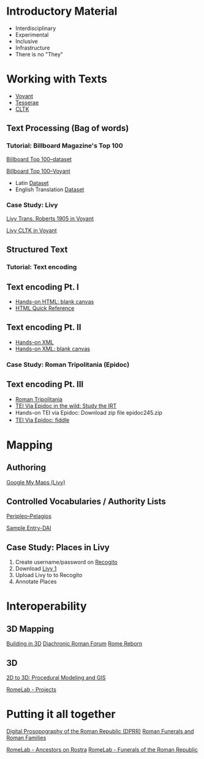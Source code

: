# Introductory Material

* Interdisciplinary
* Experimental
* Inclusive
* Infrastructure
* There is no "They"

# Working with Texts

<ul>
<li><a href="https://voyant-tools.org/">Voyant</a></li>
<li><a href="http://tesserae.caset.buffalo.edu/">Tesserae</a></li>
<li><a href="http://cltk.org/">CLTK</a></li>
</ul>

## Text Processing (Bag of words)

### Tutorial: Billboard Magazine's Top 100 

[Billboard Top 100–dataset](https://ucla.box.com/s/udoi7xevkxm1ctmcghix34t5wu5vsczd)


[Billboard Top 100–Voyant](https://voyant-tools.org/?corpus=c4f2af29137822e633da6bca64b6d7a3)


<ul>
<li>Latin <a href="https://github.com/cltk/latin_text_latin_library/tree/master/livy">Dataset</a></li>
<li>English Translation <a href="http://mcadams.posc.mu.edu/txt/ah/Livy/">Dataset</a></li>
</ul>


### Case Study: Livy

[Livy Trans. Roberts 1905 in Voyant](https://voyant-tools.org/?corpus=6e014da933f6434fecddf253ce23a5d5)

[Livy CLTK in Voyant](https://voyant-tools.org/?corpus=d9c9de31198902dbee1393bf77de81b1)

## Structured Text

### Tutorial: Text encoding

## Text encoding Pt. I

<ul>
<li><a href="https://jsfiddle.net/cjohanson/j84dk1cz/3/">Hands-on HTML: blank canvas</a></li>
<li><a href="http://www.simplehtmlguide.com/cheatsheet.php">HTML Quick Reference</a></li>
</ul>

## Text encoding Pt. II
<ul>
<li><a href="https://www.w3schools.com/xml/xml_xslt.asp">Hands-on XML</a></li>
<li><a href="http://fiddle.frameless.io/">Hands-on XML: blank canvas</a></li>
</ul>

### Case Study: Roman Tripolitania (Epidoc)

## Text encoding Pt. III

<ul>
<li><a href="https://peripleo.pelagios.org/ui#selected=http%3A%2F%2Fpleiades.stoa.org%2Fplaces%2F991354">Roman Tripolitania</a></li>
<li><a href="http://inslib.kcl.ac.uk/irt2009/IRT239.html#epidoc">TEI Via Epidoc in the wild: Study the IRT</a></li>
<li>Hands-on TEI via Epidoc: Download zip ﬁle epidoc245.zip</li>
<li><a href="http://fiddle.frameless.io/">TEI Via Epidoc: ﬁddle</a></li>
</ul>



# Mapping

## Authoring

[Google My Maps (Livy)](https://drive.google.com/open?id=12e5fgrwg4ym0N5sKku6XEp3f3LM&usp=sharing)

## Controlled Vocabularies / Authority Lists

[Peripleo–Pelagios](https://peripleo.pelagios.org/ui#q=tripolitania%20late%20roman%20province&selected=http%3A%2F%2Fgazetteer.dainst.org%2Fplace%2F2338512&basemap=AWMC)

[Sample Entry-DAI](https://gazetteer.dainst.org/app/#!/show/2338512)

## Case Study: Places in Livy

1. Create username/password on [Recogito](https://recogito.pelagios.org/)
2. Download [Livy 1](https://ucla.box.com/s/1x4pgfkqv6odd8cez9aw6o2nv84mn9qm)
3. Upload Livy to to Recogito
3. Annotate Places

# Interoperability

## 3D Mapping

[Building in 3D](https://www.sketchup.com/products/sketchup-for-web)
[Diachronic Roman Forum](https://ucla.box.com/shared/static/9sl6uosa0r69fq0029usgkfjhfgaoq7e.kmz)
[Rome Reborn](https://ucla.box.com/shared/static/qkjfiiljal6183tn2qqxrt6udgxzn8p2.kmz)

## 3D

[2D to 3D: Procedural Modeling and GIS](https://www.arcgis.com/apps/CEWebViewer/viewer.html?3dWebScene=097158ef9d9643eb82e5b7c7eb72a14e)

[RomeLab - Projects](http://hvwc.etc.ucla.edu/projects)

# Putting it all together

[Digital Prosopography of the Roman Republic (DPRR)](http://romanrepublic.ac.uk/)
[Roman Funerals and Roman Families](https://dh-199-the-shape-of-roman-history.github.io/)

[RomeLab - Ancestors on Rostra](http://hvwc.etc.ucla.edu/funerals-rostra)
[RomeLab - Funerals of the Roman Republic](http://hvwc.etc.ucla.edu/funeral-visualizations-version-2)





